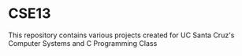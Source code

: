 # CSE13

This repository contains various projects created for UC Santa Cruz's Computer Systems and C Programming Class
